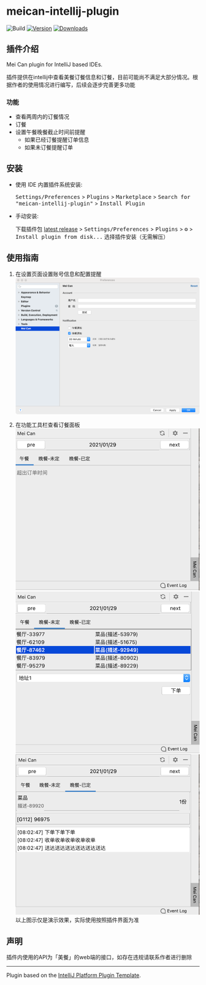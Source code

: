 # meican-intellij-plugin

![Build](https://github.com/motui/meican-intellij-plugin/workflows/Build/badge.svg)
[![Version](https://img.shields.io/jetbrains/plugin/v/15969.svg)](https://plugins.jetbrains.com/plugin/15969)
[![Downloads](https://img.shields.io/jetbrains/plugin/d/15969.svg)](https://plugins.jetbrains.com/plugin/15969)

## 插件介绍
<!-- Plugin description -->
Mei Can plugin for IntelliJ based IDEs.
<!-- Plugin description end -->
插件提供在intellij中查看美餐订餐信息和订餐，目前可能尚不满足大部分情况。根据作者的使用情况进行编写，后续会逐步完善更多功能

### 功能
- 查看两周内的订餐情况
- 订餐
- 设置午餐晚餐截止时间前提醒
  - 如果已经订餐提醒订单信息
  - 如果未订餐提醒订单
  
## 安装

- 使用 IDE 内置插件系统安装:

  <kbd>Settings/Preferences</kbd> > <kbd>Plugins</kbd> > <kbd>Marketplace</kbd> > <kbd>Search for "meican-intellij-plugin"</kbd> >
  <kbd>Install Plugin</kbd>

- 手动安装:

  下载插件包 [latest release](https://github.com/motui/meican-intellij-plugin/releases/latest) >
  <kbd>Settings/Preferences</kbd> > <kbd>Plugins</kbd> > <kbd>⚙️</kbd> > <kbd>Install plugin from disk...</kbd> 选择插件安装（无需解压）
  
## 使用指南
1. 在设置页面设置账号信息和配置提醒
   ![setting](./images/setting.png)
   
2. 在功能工具栏查看订餐面板
   ![toolWindow](./images/toolWindow.png)
   ![order](./images/order.png)
   ![orderDetail](./images/orderDetail.png)
以上图示仅是演示效果，实际使用按照插件界面为准

## 声明
插件内使用的API为「美餐」的web端的接口，如存在违规请联系作者进行删除

---
Plugin based on the [IntelliJ Platform Plugin Template][template].

[template]: https://github.com/JetBrains/intellij-platform-plugin-template

